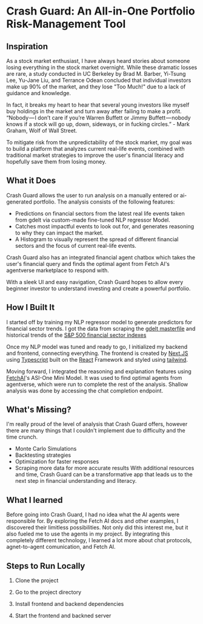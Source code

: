 # Crash Guard: An All-in-One Portfolio Risk-Management Tool

## Inspiration
As a stock market enthusiast, I have always heard stories about someone losing everything in the stock market overnight. While these dramatic losses are rare, a study conducted in UC Berkeley by Brad M. Barber, Yi-Tsung Lee, Yu-Jane Liu, and Terrance Odean concluded that individual investors make up 90% of the market, and they lose "Too Much!" due to a lack of guidance and knowledge.

In fact, it breaks my heart to hear that several young investors like myself buy holdings in the market and turn away after failing to make a profit. “Nobody — I don’t care if you’re Warren Buffett or Jimmy Buffett — nobody knows if a stock will go up, down, sideways, or in fucking circles.” - Mark Graham, Wolf of Wall Street. 

To mitigate risk from the unpredictability of the stock market, my goal was to build a platform that analyzes current real-life events, combined with traditional market strategies to improve the user's financial literacy and hopefully save them from losing money.

## What it Does
Crash Guard allows the user to run analysis on a manually entered or ai-generated portfolio. The analysis consists of the following features:

- Predictions on financial sectors from the latest real life events taken from gdelt via custom-made fine-tuned NLP regressor Model.
- Catches most impactful events to look out for, and generates reasoning to why they can impact the market.
- A Histogram to visually represent the spread of different financial sectors and the focus of current real-life events.

Crash Guard also has an integrated financial agent chatbox which takes the user's financial query and finds the optimal agent from Fetch AI's agentverse marketplace to respond with.

With a sleek UI and easy navigation, Crash Guard hopes to allow every beginner investor to understand investing and create a powerful portfolio.

## How I Built It

I started off by training my NLP regressor model to generate predictors for financial sector trends. I got the data from scraping the [gdelt masterfile](http://data.gdeltproject.org/gdeltv2/masterfilelist.txt) and historical trends of the [S&P 500 financial sector indexes](https://www.spglobal.com/spdji/en/index-family/equity/us-equity/sp-sectors/)

Once my NLP model was tuned and ready to go, I initialized my backend and frontend, connecting everything. The frontend is created by [Next.JS](https://nextjs.org/) using [Typescript](https://www.typescriptlang.org/) built on the [React](https://react.dev/) Framework and styled using [tailwind](https://tailwindcss.com/). 

Moving forward, I integrated the reasoning and explanation features using [FetchAI](https://fetch.ai)'s ASI-One Mini Model. It was used to find optimal agents from agentverse, which were run to complete the rest of the analysis. Shallow analysis was done by accessing the chat completion endpoint. 

## What's Missing?
I'm really proud of the level of analysis that Crash Guard offers, however there are many things that I couldn't implement due to difficulty and the time crunch. 
- Monte Carlo Simulations
- Backtesting strategies
- Optimization for faster responses
- Scraping more data for more accurate results
With additional resources and time, Crash Guard can be a transformative app that leads us to the next step in financial understanding and literacy.

## What I learned
Before going into Crash Guard, I had no idea what the AI agents were responsible for. By exploring the Fetch AI docs and other examples, I discovered their limitless possibilities. Not only did this interest me, but it also fueled me to use the agents in my project. By integrating this completely different technology, I learned a lot more about chat protocols, agnet-to-agent comunication, and Fetch AI.

## Steps to Run Locally

1. Clone the project

2. Go to the project directory

3. Install frontend and backend dependencies

4. Start the frontend and backned server
